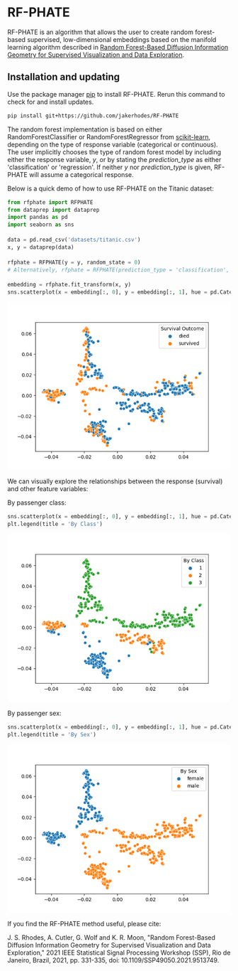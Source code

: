 # RF-PHATE

RF-PHATE is an algorithm that allows the user to create random forest-based supervised, low-dimensional embeddings based on the 
manifold learning algorithm described in 
[Random Forest-Based Diffusion Information Geometry for Supervised Visualization and Data Exploration](https://ieeexplore.ieee.org/document/9513749).

## Installation and updating
Use the package manager [pip](https://pip.pypa.io/en/stable/) to install RF-PHATE.
Rerun this command to check for and install  updates.
```bash
pip install git+https://github.com/jakerhodes/RF-PHATE
```

The random forest implementation is based on either RandomForestClassifier or RandomForestRegressor from [scikit-learn](https://scikit-learn.org/stable/), depending on the type of response variable (categorical or continuous). The user implicitly chooses the type of random forest model by including either the response variable, $y$, or by stating the *prediction_type* as either 'classification' or 'regression'. If neither $y$ nor *prediction_type* is given, RF-PHATE will assume a categorical response.

Below is a quick demo of how to use RF-PHATE on the Titanic dataset:

```python
from rfphate import RFPHATE
from dataprep import dataprep
import pandas as pd
import seaborn as sns

data = pd.read_csv('datasets/titanic.csv')
x, y = dataprep(data)

rfphate = RFPHATE(y = y, random_state = 0)
# Alternatively, rfphate = RFPHATE(prediction_type = 'classification', random_state = 0)

embedding = rfphate.fit_transform(x, y)
sns.scatterplot(x = embedding[:, 0], y = embedding[:, 1], hue = pd.Categorical(data.iloc[:, 0]))

```
![](figures/titanic.png)

We can visually explore the relationships between the response (survival) and other feature variables:

By passenger class:
```python
sns.scatterplot(x = embedding[:, 0], y = embedding[:, 1], hue = pd.Categorical(data.iloc[:, 1]))
plt.legend(title = 'By Class')
```
![](figures/titanic_class.png)


By passenger sex:
```python
sns.scatterplot(x = embedding[:, 0], y = embedding[:, 1], hue = pd.Categorical(data.iloc[:, 2]))
plt.legend(title = 'By Sex')
```
![](figures/titanic_sex.png)

If you find the RF-PHATE method useful, please cite:

J. S. Rhodes, A. Cutler, G. Wolf and K. R. Moon, "Random Forest-Based Diffusion Information Geometry for Supervised Visualization and Data Exploration," 2021 IEEE Statistical Signal Processing Workshop (SSP), Rio de Janeiro, Brazil, 2021, pp. 331-335, doi: 10.1109/SSP49050.2021.9513749.